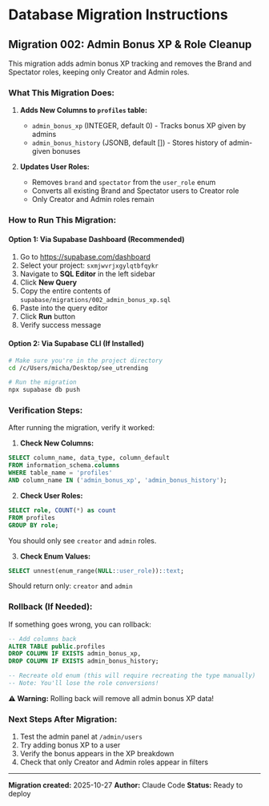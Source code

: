 # Database Migration Instructions

## Migration 002: Admin Bonus XP & Role Cleanup

This migration adds admin bonus XP tracking and removes the Brand and Spectator roles, keeping only Creator and Admin roles.

### What This Migration Does:

1. **Adds New Columns to `profiles` table:**
   - `admin_bonus_xp` (INTEGER, default 0) - Tracks bonus XP given by admins
   - `admin_bonus_history` (JSONB, default []) - Stores history of admin-given bonuses

2. **Updates User Roles:**
   - Removes `brand` and `spectator` from the `user_role` enum
   - Converts all existing Brand and Spectator users to Creator role
   - Only Creator and Admin roles remain

### How to Run This Migration:

#### Option 1: Via Supabase Dashboard (Recommended)
1. Go to https://supabase.com/dashboard
2. Select your project: `sxmjwvrjxgylqtbfqykr`
3. Navigate to **SQL Editor** in the left sidebar
4. Click **New Query**
5. Copy the entire contents of `supabase/migrations/002_admin_bonus_xp.sql`
6. Paste into the query editor
7. Click **Run** button
8. Verify success message

#### Option 2: Via Supabase CLI (If Installed)
```bash
# Make sure you're in the project directory
cd /c/Users/micha/Desktop/see_utrending

# Run the migration
npx supabase db push
```

### Verification Steps:

After running the migration, verify it worked:

1. **Check New Columns:**
```sql
SELECT column_name, data_type, column_default
FROM information_schema.columns
WHERE table_name = 'profiles'
AND column_name IN ('admin_bonus_xp', 'admin_bonus_history');
```

2. **Check User Roles:**
```sql
SELECT role, COUNT(*) as count
FROM profiles
GROUP BY role;
```
You should only see `creator` and `admin` roles.

3. **Check Enum Values:**
```sql
SELECT unnest(enum_range(NULL::user_role))::text;
```
Should return only: `creator` and `admin`

### Rollback (If Needed):

If something goes wrong, you can rollback:

```sql
-- Add columns back
ALTER TABLE public.profiles
DROP COLUMN IF EXISTS admin_bonus_xp,
DROP COLUMN IF EXISTS admin_bonus_history;

-- Recreate old enum (this will require recreating the type manually)
-- Note: You'll lose the role conversions!
```

**⚠️ Warning:** Rolling back will remove all admin bonus XP data!

### Next Steps After Migration:

1. Test the admin panel at `/admin/users`
2. Try adding bonus XP to a user
3. Verify the bonus appears in the XP breakdown
4. Check that only Creator and Admin roles appear in filters

---

**Migration created:** 2025-10-27
**Author:** Claude Code
**Status:** Ready to deploy
